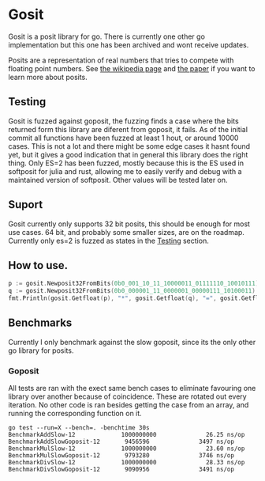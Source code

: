 # Gosit
Gosit is a posit library for go. There is currently one other go implementation but this one has been archived and wont receive updates.

Posits are a representation of real numbers that tries to compete with floating point numbers. See [the wikipedia page][positWiki] and [the paper][positPaper] if you want to learn more about posits.

## Testing
Gosit is fuzzed against goposit, the fuzzing finds a case where the bits returned form this library are diferent from goposit, it fails. As of the initial commit all functions have been fuzzed at least 1 hout, or around 10000 cases. This is not a lot and there might be some edge cases it hasnt found yet, but it gives a good indication that in general this library does the right thing. Only ES=2 has been fuzzed, mostly because this is the ES used in softposit for julia and rust, allowing me to easily verify and debug with a maintained version of softposit. Other values will be tested later on.

## Suport
Gosit currently only supports 32 bit posits, this should be enough for most use cases. 64 bit, and probably some smaller sizes, are on the roadmap.
Currently only es=2 is fuzzed as states in the [Testing](#Testing) section.

## How to use.

```go
p := gosit.Newposit32FromBits(0b0_001_10_11_10000011_01111110_10010111)
q := gosit.Newposit32FromBits(0b0_000001_11_0000001_00000111_10100011)
fmt.Println(gosit.Getfloat(p), "*", gosit.Getfloat(q), "=", gosit.Getfloat(gosit.MulPositSameES(p,q)))
```

## Benchmarks

Currently I only benchmark against the slow goposit, since its the only other go library for posits.
### Goposit

All tests are ran with the exect same bench cases to eliminate favouring one library over another because of coincidence.
These are rotated out every iteration. No other code is ran besides getting the case from an array, and running the corresponding function on it.

```
go test --run=X --bench=. -benchtime 30s
BenchmarkAddSlow-12             1000000000              26.25 ns/op
BenchmarkAddSlowGoposit-12       9456596              3497 ns/op
BenchmarkMulSlow-12             1000000000              23.60 ns/op
BenchmarkMulSlowGoposit-12       9793280              3746 ns/op
BenchmarkDivSlow-12             1000000000              28.33 ns/op
BenchmarkDivSlowGoposit-12       9090956              3491 ns/op
```

[positWiki]:https://en.wikipedia.org/wiki/Unum_(number_format)#Unum_III 
[positPaper]:http://www.johngustafson.net/pdfs/BeatingFloatingPoint.pdf 